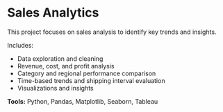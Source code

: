 # Sales Analytics

This project focuses on sales analysis to identify key trends and insights.

Includes:
- Data exploration and cleaning  
- Revenue, cost, and profit analysis  
- Category and regional performance comparison  
- Time-based trends and shipping interval evaluation  
- Visualizations and insights  

**Tools:** Python, Pandas, Matplotlib, Seaborn, Tableau
